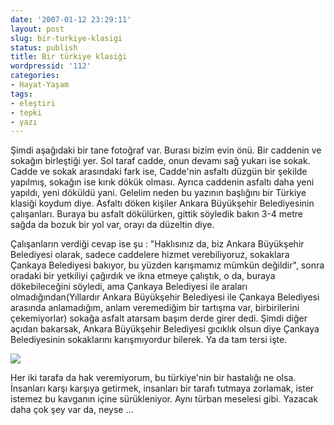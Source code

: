 ```yaml
---
date: '2007-01-12 23:29:11'
layout: post
slug: bir-turkiye-klasigi
status: publish
title: Bir türkiye klasiği
wordpressid: '112'
categories:
- Hayat-Yaşam
tags:
- eleştiri
- tepki
- yazı
---
```


Şimdi aşağıdaki bir tane fotoğraf var. Burası bizim evin önü. Bir caddenin ve sokağın birleştiği yer. Sol taraf cadde, onun devamı sağ yukarı ise sokak. Cadde ve sokak arasındaki fark ise, Cadde'nin asfaltı düzgün bir şekilde yapılmış, sokağın ise kırık dökük olması. Ayrıca caddenin asfaltı daha yeni yapıldı, yeni döküldü yani. Gelelim neden bu yazının başlığını bir Türkiye klasiği koydum diye. Asfaltı döken kişiler Ankara Büyükşehir Belediyesinin çalışanları. Buraya bu asfalt dökülürken, gittik söyledik bakın 3-4 metre sağda da bozuk bir yol var, orayı da düzeltin diye. 

Çalışanların verdiği cevap ise şu : "Haklısınız da, biz Ankara Büyükşehir Belediyesi olarak, sadece caddelere hizmet verebiliyoruz, sokaklara Çankaya Belediyesi bakıyor, bu yüzden karışmamız mümkün değildir", sonra oradaki bir yetkiliyi çağırdık ve ikna etmeye çalıştık, o da, buraya dökebileceğini söyledi, ama Çankaya Belediyesi ile araları olmadığından(Yıllardır Ankara Büyükşehir Belediyesi ile Çankaya Belediyesi arasında anlamadığım, anlam veremediğim bir tartışma var, birbirilerini çekemiyorlar) sokağa asfalt atarsam başım derde girer dedi. Şimdi diğer açıdan bakarsak, Ankara Büyükşehir Belediyesi gıcıklık olsun diye Çankaya Belediyesinin sokaklarını karışmıyordur bilerek. Ya da tam tersi işte.  
  
![](http://blog.arsln.org/wp-content/uploads/2007/01/aafile.jpg)  
  
Her iki tarafa da hak veremiyorum, bu türkiye'nin bir hastalığı ne olsa. İnsanları karşı karşıya getirmek, insanları bir tarafı tutmaya zorlamak, ister istemez bu kavganın içine sürükleniyor. Aynı türban meselesi gibi. Yazacak daha çok şey var da, neyse ...  
  





